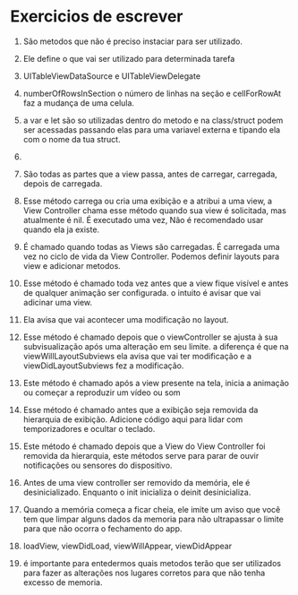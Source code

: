 #  Exercicios de escrever

1. São metodos que não é preciso instaciar para ser utilizado.

2. Ele define o que vai ser utilizado para determinada tarefa

3. UITableViewDataSource e UITableViewDelegate

4. numberOfRowsInSection o número de linhas na seção e cellForRowAt faz a mudança de uma celula.

5. a var e let são so utilizadas dentro do metodo e na class/struct podem ser acessadas passando elas para uma variavel externa e tipando ela com o nome da tua struct.

6.

7. São todas as partes que a view passa, antes de carregar, carregada, depois de carregada.

8. Esse método carrega ou cria uma exibição e a atribui a uma view, a View Controller chama esse método quando sua view é solicitada, mas atualmente é nil. É executado uma vez, Não é recomendado usar quando ela ja existe.

9. É chamado quando todas as Views são carregadas. É carregada uma vez no ciclo de vida da View Controller. Podemos definir layouts para view e adicionar metodos.

10. Esse método é chamado toda vez antes que a view fique visível e antes de qualquer animação ser configurada. o intuito é avisar que vai adicinar uma view.

11. Ela avisa que vai acontecer uma modificação no layout.

12. Esse método é chamado depois que o viewController se ajusta à sua subvisualização após uma alteração em seu limite. a diferença é que na viewWillLayoutSubviews ela avisa que vai ter modificação e a viewDidLayoutSubviews fez a modificação.

13. Este método é chamado após a view presente na tela, inicia a animação ou começar a reproduzir um vídeo ou som

14. Esse método é chamado antes que a exibição seja removida da hierarquia de exibição. Adicione código aqui para lidar com temporizadores e ocultar o teclado.

15. Este método é chamado depois que a View do View Controller foi removida da hierarquia, este métodos serve para parar de ouvir notificações ou sensores do dispositivo.

16. Antes de uma view controller ser removido da memória, ele é desinicializado. Enquanto o init inicializa o deinit desinicializa.

17. Quando a memória começa a ficar cheia, ele imite um aviso que você tem que limpar alguns dados da memoria para não ultrapassar o limite para que não ocorra o fechamento do app.

18. loadView, viewDidLoad, viewWillAppear, viewDidAppear

19. é importante para entedermos quais metodos terão que ser utilizados para fazer as alterações nos lugares corretos para que não tenha excesso de memoria.
